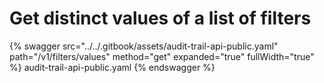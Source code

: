 # Get distinct values of a list of filters

{% swagger src="../../.gitbook/assets/audit-trail-api-public.yaml" path="/v1/filters/values" method="get" expanded="true" fullWidth="true" %} audit-trail-api-public.yaml {% endswagger %}

